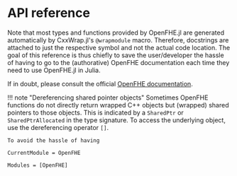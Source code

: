 # API reference

Note that most types and functions provided by OpenFHE.jl are generated automatically by
CxxWrap.jl's `@wrapmodule` macro. Therefore, docstrings are attached to just the respective
symbol and not the actual code location. The goal of this reference is thus chiefly to save
the user/developer the hassle of having to go to the (authorative) OpenFHE documentation
each time they need to use OpenFHE.jl in Julia.

If in doubt, please consult the official
[OpenFHE documentation](https://openfhe-development.readthedocs.io/en/latest/).

!!! note "Dereferencing shared pointer objects"
    Sometimes OpenFHE functions do not directly return wrapped C++ objects but (wrapped)
    shared pointers to those objects. This is indicated by a `SharedPtr` or
    `SharedPtrAllocated` in the type signature. To access the underlying object, use the
    dereferencing operator `[]`.

    To avoid the hassle of having

```@meta
CurrentModule = OpenFHE
```

```@autodocs
Modules = [OpenFHE]
```
